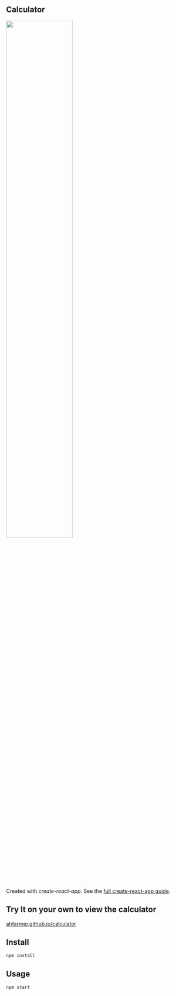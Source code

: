 Calculator
---
<img src="Logotype primary.png" width="60%" height="60%" />

Created with *create-react-app*. See the [full create-react-app guide](https://github.com/facebookincubator/create-react-app/blob/master/packages/react-scripts/template/README.md).



Try It on your own to view the calculator
---

[ahfarmer.github.io/calculator](https://ahfarmer.github.io/calculator/)



Install
---

`npm install`



Usage
---

`npm start`
